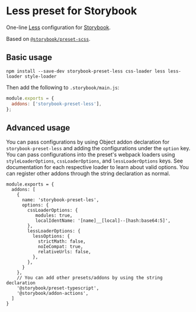 # Less preset for Storybook

One-line [Less](http://lesscss.org) configuration for [Storybook](https://storybook.js.org).

Based on [`@storybook/preset-scss`](https://github.com/storybookjs/presets/tree/master/packages/preset-scss).

## Basic usage

```
npm install --save-dev storybook-preset-less css-loader less less-loader style-loader
```

Then add the following to `.storybook/main.js`:

```js
module.exports = {
  addons: ['storybook-preset-less'],
};
```

## Advanced usage

You can pass configurations by using Object addon declaration for `storybook-preset-less` and adding the configurations under the `option` key. You can pass configurations into the preset's webpack loaders using `styleLoaderOptions`, `cssLoaderOptions`, and `lessLoaderOptions` keys. See documentation for each respective loader to learn about valid options. You can register other addons through the string declaration as normal.

```
module.exports = {
  addons: [
    {
      name: 'storybook-preset-les',
      options: {
        cssLoaderOptions: {
           modules: true,
           localIdentName: '[name]__[local]--[hash:base64:5]',
        },
        lessLoaderOptions: {
          lessOptions: {
            strictMath: false,
            noIeCompat: true,
            relativeUrls: false,
          },
        },
      }
    },
    // You can add other presets/addons by using the string declaration
    '@storybook/preset-typescript',
    '@storybook/addon-actions',
  ]
}
```
